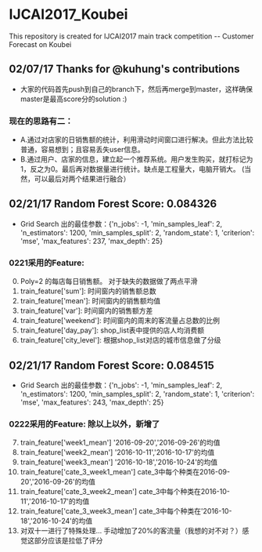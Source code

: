 # IJCAI2017_Koubei
This repository is created for IJCAI2017 main track competition -- Customer Forecast on Koubei
## 02/07/17 Thanks for @kuhung's contributions
- 大家的代码首先push到自己的branch下，然后再merge到master，这样确保master是最高score分的solution :)

### 现在的思路有二：
- A.通过对店家的日销售额的统计，利用滑动时间窗口进行解决。但此方法比较普通，容易想到；且容易丢失user信息。
- B.通过用户、店家的信息，建立起一个推荐系统。用户发生购买，就打标记为1，反之为0。最后再对数据量进行统计。缺点是工程量大，电脑开销大。
(当然，可以最后对两个结果进行融合）

## 02/21/17 Random Forest Score: 0.084326
- Grid Search 出的最佳参数：{'n_jobs': -1, 'min_samples_leaf': 2, 'n_estimators': 1200, 'min_samples_split': 2, 'random_state': 1, 'criterion': 'mse', 'max_features': 237, 'max_depth': 25}

### 0221采用的Feature:
0. Poly=2 的每店每日销售额。 对于缺失的数据做了两点平滑
1. train_feature['sum']: 时间窗内的销售额总数
2. train_feature['mean']: 时间窗内的销售额均值
3. train_feature['var']: 时间窗内的销售额方差
4. train_feature['weekend']: 时间窗内的周末的客流量占总数的比例
5. train_feature['day_pay']: shop_list表中提供的店人均消费额
6. train_feature['city_level']: 根据shop_list对店的城市信息做了分级

## 02/21/17 Random Forest Score: 0.084515
- Grid Search 出的最佳参数：{'n_jobs': -1, 'min_samples_leaf': 2, 'n_estimators': 1200, 'min_samples_split': 2, 'random_state': 1, 'criterion': 'mse', 'max_features': 243, 'max_depth': 25}

### 0222采用的Feature: 除以上以外，新增了

7. train_feature['week1_mean'] '2016-09-20','2016-09-26'的均值
8. train_feature['week2_mean'] '2016-10-11','2016-10-17'的均值
9. train_feature['week3_mean'] '2016-10-18','2016-10-24'的均值
10. train_feature['cate_3_week1_mean'] cate_3中每个种类在2016-09-20','2016-09-26'的均值
11. train_feature['cate_3_week2_mean'] cate_3中每个种类在2016-10-11','2016-10-17'的均值
12. train_feature['cate_3_week3_mean'] cate_3中每个种类在'2016-10-18','2016-10-24'的均值
13. 对双十一进行了特殊处理... 手动增加了20%的客流量（我想的对不对？）感觉这部分应该是拉低了评分
